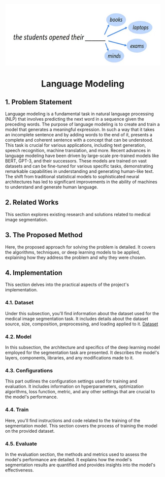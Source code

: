<div align="center">
    <img src="lm.jpg" alt="Logo" width="" height="200">

<h1 align="center">Language Modeling</h1>
</div>

## 1. Problem Statement
Language modeling is a fundamental task in natural language processing (NLP) that involves predicting the next word in a sequence given the preceding words. The purpose of language modeling is to create and train a model that generates a meaningful expression. In such a way that it takes an incomplete sentence and by adding words to the end of it, presents a complete and coherent sentence with a concept that can be understood.
This task is crucial for various applications, including text generation, speech recognition, machine translation, and more. Recent advances in language modeling have been driven by large-scale pre-trained models like BERT, GPT-3, and their successors. These models are trained on vast datasets and can be fine-tuned for various specific tasks, demonstrating remarkable capabilities in understanding and generating human-like text. The shift from traditional statistical models to sophisticated neural architectures has led to significant improvements in the ability of machines to understand and generate human language.

## 2. Related Works
This section explores existing research and solutions related to medical image segmentation. 

## 3. The Proposed Method
Here, the proposed approach for solving the problem is detailed. It covers the algorithms, techniques, or deep learning models to be applied, explaining how they address the problem and why they were chosen.

## 4. Implementation
This section delves into the practical aspects of the project's implementation.

### 4.1. Dataset
Under this subsection, you'll find information about the dataset used for the medical image segmentation task. It includes details about the dataset source, size, composition, preprocessing, and loading applied to it.
[Dataset](https://www.kaggle.com/competitions/uw-madison-gi-tract-image-segmentation/data)

### 4.2. Model
In this subsection, the architecture and specifics of the deep learning model employed for the segmentation task are presented. It describes the model's layers, components, libraries, and any modifications made to it.

### 4.3. Configurations
This part outlines the configuration settings used for training and evaluation. It includes information on hyperparameters, optimization algorithms, loss function, metric, and any other settings that are crucial to the model's performance.

### 4.4. Train
Here, you'll find instructions and code related to the training of the segmentation model. This section covers the process of training the model on the provided dataset.

### 4.5. Evaluate
In the evaluation section, the methods and metrics used to assess the model's performance are detailed. It explains how the model's segmentation results are quantified and provides insights into the model's effectiveness.
